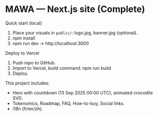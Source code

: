 # MAWA — Next.js site (Complete)

Quick start (local)
1. Place your visuals in `public/`: logo.jpg, banner.jpg (optional).
2. npm install
3. npm run dev -> http://localhost:3000

Deploy to Vercel
1. Push repo to GitHub.
2. Import to Vercel, build command: npm run build
3. Deploy.

This project includes:
- Hero with countdown (13 Sep 2025 00:00 UTC), animated crocodile SVG.
- Tokenomics, Roadmap, FAQ, How-to-buy, Social links.
- i18n (fr/en/zh).

